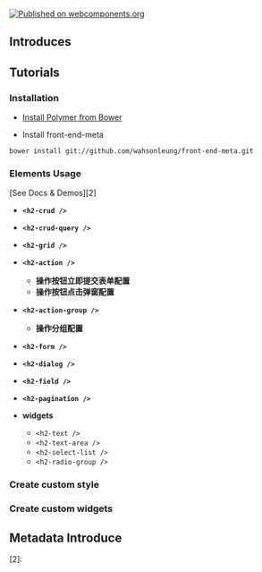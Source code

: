 [![Published on webcomponents.org](https://img.shields.io/badge/webcomponents.org-published-blue.svg)](https://www.webcomponents.org/element/mrLeung/front-end-meta)

## Introduces
> 
## Tutorials
### Installation
- [Install Polymer from Bower][1]

- Install front-end-meta
```
bower install git://github.com/wahsonleung/front-end-meta.git
```

### Elements Usage
[See Docs & Demos][2]

- **`<h2-crud />`**

- **`<h2-crud-query />`**
- **`<h2-grid />`**
- **`<h2-action />`**
    - **操作按钮立即提交表单配置**
    - **操作按钮点击弹窗配置**
- **`<h2-action-group />`**    
    - **操作分组配置**
- **`<h2-form />`**
- **`<h2-dialog />`**
- **`<h2-field />`**
- **`<h2-pagination />`**
- **widgets**
    - `<h2-text />`
    - `<h2-text-area />`
    - `<h2-select-list />`
    - `<h2-radio-group />`
### Create custom style

### Create custom widgets

## Metadata Introduce

[1]: https://www.polymer-project.org/2.0/start/install-2-0#use-bower
[2]: 